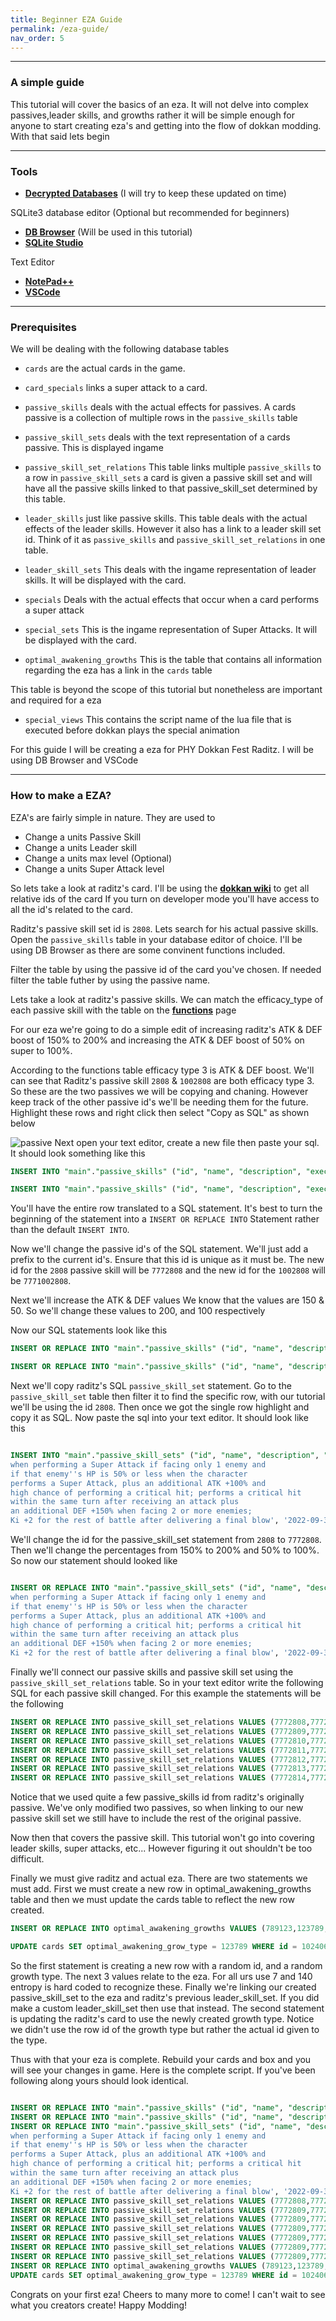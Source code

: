 ```yaml
---
title: Beginner EZA Guide
permalink: /eza-guide/
nav_order: 5
---
```







----
### A simple guide
This tutorial will cover the basics of an eza. It will not 
delve into complex passives,leader skills, and growths rather it will 
be simple enough for anyone to start creating eza's and
getting into the flow of dokkan modding. With that said 
lets begin


----
### Tools 

- [**Decrypted Databases**](https://prem.dokkanentropy.com/modding/jp.db) (I will try to keep these updated on time)

SQLite3 database editor (Optional but recommended for beginners)

- [**DB Browser**](https://sqlitebrowser.org/) (Will be used in this tutorial) 
- [**SQLite Studio**](https://www.sqlitestudio.pl/)


Text Editor

- [**NotePad++**](https://notepad-plus-plus.org/) 
- [**VSCode**](https://code.visualstudio.com/) 


----

### Prerequisites

We will be dealing with the following database tables


- `cards` are the actual cards in the game.
- `card_specials` links a super attack to a card.
- `passive_skills` deals with the actual effects for passives. 
A cards passive is a collection of multiple rows in the `passive_skills` table
- `passive_skill_sets` deals with the text representation of a cards passive. This is displayed ingame
- `passive_skill_set_relations` This table links multiple `passive_skills` to a row in `passive_skill_sets`
a card is given a passive skill set and will have all the passive skills linked to that passive_skill_set determined 
by this table.
- `leader_skills` just like passive skills. This table deals with the actual effects of the leader skills. However it also has a link
to a leader skill set id. Think of it as `passive_skills` and `passive_skill_set_relations` in one table.
- `leader_skill_sets` This deals with the ingame representation of leader skills. It will be displayed with the card.

- `specials` Deals with the actual effects that occur when a card performs a super attack

- `special_sets` This is the ingame representation of Super Attacks. It will be displayed with the card.

- `optimal_awakening_growths` This is the table that contains all information regarding the eza has a link in the `cards` table

This table is beyond the scope of this tutorial but nonetheless are important and required for a eza

- `special_views` This contains the script name of the lua file that is executed before dokkan plays the special animation

For this guide I will be creating a eza for PHY Dokkan Fest Raditz.
I will be using DB Browser and VSCode


---



### How to make a EZA?


EZA's are fairly simple in nature. They are used to 
- Change a units Passive Skill
- Change a units Leader skill
- Change a units max level (Optional)
- Change a units Super Attack level

So lets take a look at raditz's card. I'll be using the [**dokkan wiki**](https://dokkan.wiki) to get all relative ids of the card
If you turn on developer mode you'll have access to all the id's related to the card.

Raditz's passive skill set id is `2808`. Lets search for his actual passive skills. Open the `passive_skills` table in your database editor of choice. I'll be using DB Browser as 
there are some convinent functions included. 

Filter the table by using the passive id of the card you've chosen. If needed filter the table futher by using the passive name.

Lets take a look at raditz's passive skills.
We can match the efficacy_type of each passive skill with the table on
the [**functions**](/functions/) page 

For our eza we're going to do a simple edit of increasing raditz's ATK & DEF boost of 150% to 200% and
increasing the ATK & DEF boost of 50% on super to 100%.

According to the functions table efficacy type 3 is ATK & DEF boost. 
We'll can see that Raditz's passive skill `2808` & `1002808` are both efficacy type 3.
So these are the two passives we will be copying and chaning. However keep track of the other passive id's
we'll be needing them for the future.
Highlight these rows and right click then select "Copy as SQL" as shown below

![passive](/imgs/passive_select.png)
Next open your text editor, create a new file then paste your sql.
It should look something like this 
```sql
INSERT INTO "main"."passive_skills" ("id", "name", "description", "exec_timing_type", "efficacy_type", "target_type", "sub_target_type_set_id", "passive_skill_effect_id", "calc_option", "turn", "is_once", "probability", "causality_conditions", "eff_value1", "eff_value2", "eff_value3", "created_at", "updated_at") VALUES ('2808', 'Raditz''s Enforcement', '自身のATKとDEF150%UP&敵が1体のとき必殺技発動時に更にATKとDEF50%UPし、必殺技発動時に敵のHPが50%以下のとき更にATK100%UPし、高確率で会心が発動&敵が2体以上のときは更にDEF150%UPし、攻撃を受けるとそのターン中、必ず会心が発動&敵にとどめを刺すとバトル中自身の気力+2', '1', '3', '1', '0', '', '2', '1', '0', '100', '', '150', '150', '0', '2022-09-30 11:44:04.438118', '2022-09-30 11:44:04.438118');
```


```sql
INSERT INTO "main"."passive_skills" ("id", "name", "description", "exec_timing_type", "efficacy_type", "target_type", "sub_target_type_set_id", "passive_skill_effect_id", "calc_option", "turn", "is_once", "probability", "causality_conditions", "eff_value1", "eff_value2", "eff_value3", "created_at", "updated_at") VALUES ('1002808', 'Raditz''s Enforcement', '自身のATKとDEF150%UP&敵が1体のとき必殺技発動時に更にATKとDEF50%UPし、必殺技発動時に敵のHPが50%以下のとき更にATK100%UPし、高確率で会心が発動&敵が2体以上のときは更にDEF150%UPし、攻撃を受けるとそのターン中、必ず会心が発動&敵にとどめを刺すとバトル中自身の気力+2', '4', '3', '1', '0', '', '2', '1', '0', '100', '{"source":"1388&1387","compiled":["&",1388,1387]}', '50', '50', '0', '2022-09-30 11:44:22.811827', '2022-09-30 11:44:22.811827');
```


You'll have the entire row translated to a SQL statement. It's best to turn the beginning of the statement
into a `INSERT OR REPLACE INTO` Statement rather than the default `INSERT INTO`. 


Now we'll change the passive id's of the SQL statement. We'll just add a prefix to the current id's. 
Ensure that this id is unique as it must be. The new id for the `2808` passive skill will be `7772808`
and the new id for the `1002808` will be `7771002808`.

Next we'll increase the ATK & DEF values
We know that the values are 150 & 50. So we'll change these values to 200, and 100 respectively

Now our SQL statements look like this
```sql
INSERT OR REPLACE INTO "main"."passive_skills" ("id", "name", "description", "exec_timing_type", "efficacy_type", "target_type", "sub_target_type_set_id", "passive_skill_effect_id", "calc_option", "turn", "is_once", "probability", "causality_conditions", "eff_value1", "eff_value2", "eff_value3", "created_at", "updated_at") VALUES ('7772808', 'Raditz''s Enforcement', '自身のATKとDEF150%UP&敵が1体のとき必殺技発動時に更にATKとDEF50%UPし、必殺技発動時に敵のHPが50%以下のとき更にATK100%UPし、高確率で会心が発動&敵が2体以上のときは更にDEF150%UPし、攻撃を受けるとそのターン中、必ず会心が発動&敵にとどめを刺すとバトル中自身の気力+2', '1', '3', '1', '0', '', '2', '1', '0', '100', '', '200', '200', '0', '2022-09-30 11:44:04.438118', '2022-09-30 11:44:04.438118');
```


```sql
INSERT OR REPLACE INTO "main"."passive_skills" ("id", "name", "description", "exec_timing_type", "efficacy_type", "target_type", "sub_target_type_set_id", "passive_skill_effect_id", "calc_option", "turn", "is_once", "probability", "causality_conditions", "eff_value1", "eff_value2", "eff_value3", "created_at", "updated_at") VALUES ('7771002808', 'Raditz''s Enforcement', '自身のATKとDEF150%UP&敵が1体のとき必殺技発動時に更にATKとDEF50%UPし、必殺技発動時に敵のHPが50%以下のとき更にATK100%UPし、高確率で会心が発動&敵が2体以上のときは更にDEF150%UPし、攻撃を受けるとそのターン中、必ず会心が発動&敵にとどめを刺すとバトル中自身の気力+2', '4', '3', '1', '0', '', '2', '1', '0', '100', '{"source":"1388&1387","compiled":["&",1388,1387]}', '100', '100', '0', '2022-09-30 11:44:22.811827', '2022-09-30 11:44:22.811827');
```


Next we'll copy raditz's SQL `passive_skill_set` statement. Go to the `passive_skill_set` table
then filter it to find the specific row, with our tutorial we'll be using the id `2808`. Then once we got the single row
highlight and copy it as SQL.
Now paste the sql into your text editor. 
It should look like this 

```sql

INSERT INTO "main"."passive_skill_sets" ("id", "name", "description", "created_at", "updated_at") VALUES ('2808', 'Raditz''s Enforcement', 'ATK & DEF +150%; plus an additional ATK & DEF +50% 
when performing a Super Attack if facing only 1 enemy and 
if that enemy''s HP is 50% or less when the character 
performs a Super Attack, plus an additional ATK +100% and 
high chance of performing a critical hit; performs a critical hit 
within the same turn after receiving an attack plus 
an additional DEF +150% when facing 2 or more enemies; 
Ki +2 for the rest of battle after delivering a final blow', '2022-09-30 11:43:49.006735', '2022-09-30 11:43:49.006735');

```

We'll change the id for the passive_skill_set statement from `2808` to `7772808`.
Then we'll change the percentages from 150% to 200% and 50% to 100%. 
So now our statement should looked like 

```sql

INSERT OR REPLACE INTO "main"."passive_skill_sets" ("id", "name", "description", "created_at", "updated_at") VALUES ('7772808', 'Raditz''s Enforcement', 'ATK & DEF +200%; plus an additional ATK & DEF +100% 
when performing a Super Attack if facing only 1 enemy and 
if that enemy''s HP is 50% or less when the character 
performs a Super Attack, plus an additional ATK +100% and 
high chance of performing a critical hit; performs a critical hit 
within the same turn after receiving an attack plus 
an additional DEF +150% when facing 2 or more enemies; 
Ki +2 for the rest of battle after delivering a final blow', '2022-09-30 11:43:49.006735', '2022-09-30 11:43:49.006735');

```

Finally we'll connect our passive skills and passive skill set using the `passive_skill_set_relations` table. 
So in your text editor write the following SQL for each passive skill changed. For this example the statements will be the following
```sql
INSERT OR REPLACE INTO passive_skill_set_relations VALUES (7772808,7772808,7772808,DATETIME('now'),DATETIME('now'));
INSERT OR REPLACE INTO passive_skill_set_relations VALUES (7772809,7772808,7771002808,DATETIME('now'),DATETIME('now'));
INSERT OR REPLACE INTO passive_skill_set_relations VALUES (7772810,7772808,2002808,DATETIME('now'),DATETIME('now'));
INSERT OR REPLACE INTO passive_skill_set_relations VALUES (7772811,7772808,3002808,DATETIME('now'),DATETIME('now'));
INSERT OR REPLACE INTO passive_skill_set_relations VALUES (7772812,7772808,4002808,DATETIME('now'),DATETIME('now'));
INSERT OR REPLACE INTO passive_skill_set_relations VALUES (7772813,7772808,5002808,DATETIME('now'),DATETIME('now'));
INSERT OR REPLACE INTO passive_skill_set_relations VALUES (7772814,7772808,6002808,DATETIME('now'),DATETIME('now'));

```

Notice that we used quite a few passive_skills id from raditz's originally passive. We've only modified two passives, so when linking to our new
passive skill set we still have to include the rest of the original passive.

Now then that covers the passive skill. This tutorial won't go into covering leader skills, super attacks, etc... However figuring it out shouldn't be too difficult.

Finally we must give raditz and actual eza. There are two statements we must add. First we must create a new row in optimal_awakening_growths table and then we must 
update the cards table to reflect the new row created. 

```sql
INSERT OR REPLACE INTO optimal_awakening_growths VALUES (789123,123789,7,140,15,7772808,102406);

UPDATE cards SET optimal_awakening_grow_type = 123789 WHERE id = 1024061;
```
So the first statement is creating a new row with a random id, and a random growth type. The next 3 values relate to the eza. For all urs use 7 and 140 entropy is hard coded to recognize these.
Finally we're linking our created passive_skill_set to the eza and raditz's previous leader_skill_set. If you did make a custom leader_skill_set then use that instead.
The second statement is updating the raditz's card to use the newly created growth type. Notice we didn't use the row id of the growth type but rather the actual id given to the type.

Thus with that your eza is complete. Rebuild your cards and box and you will see your changes in game.
Here is the complete script. If you've been following along yours should look identical. 
```sql

INSERT OR REPLACE INTO "main"."passive_skills" ("id", "name", "description", "exec_timing_type", "efficacy_type", "target_type", "sub_target_type_set_id", "passive_skill_effect_id", "calc_option", "turn", "is_once", "probability", "causality_conditions", "eff_value1", "eff_value2", "eff_value3", "created_at", "updated_at") VALUES ('7772808', 'Raditz''s Enforcement', '自身のATKとDEF150%UP&敵が1体のとき必殺技発動時に更にATKとDEF50%UPし、必殺技発動時に敵のHPが50%以下のとき更にATK100%UPし、高確率で会心が発動&敵が2体以上のときは更にDEF150%UPし、攻撃を受けるとそのターン中、必ず会心が発動&敵にとどめを刺すとバトル中自身の気力+2', '1', '3', '1', '0', '', '2', '1', '0', '100', '', '200', '200', '0', '2022-09-30 11:44:04.438118', '2022-09-30 11:44:04.438118');
INSERT OR REPLACE INTO "main"."passive_skills" ("id", "name", "description", "exec_timing_type", "efficacy_type", "target_type", "sub_target_type_set_id", "passive_skill_effect_id", "calc_option", "turn", "is_once", "probability", "causality_conditions", "eff_value1", "eff_value2", "eff_value3", "created_at", "updated_at") VALUES ('7771002808', 'Raditz''s Enforcement', '自身のATKとDEF150%UP&敵が1体のとき必殺技発動時に更にATKとDEF50%UPし、必殺技発動時に敵のHPが50%以下のとき更にATK100%UPし、高確率で会心が発動&敵が2体以上のときは更にDEF150%UPし、攻撃を受けるとそのターン中、必ず会心が発動&敵にとどめを刺すとバトル中自身の気力+2', '4', '3', '1', '0', '', '2', '1', '0', '100', '{"source":"1388&1387","compiled":["&",1388,1387]}', '100', '100', '0', '2022-09-30 11:44:22.811827', '2022-09-30 11:44:22.811827');
INSERT OR REPLACE INTO "main"."passive_skill_sets" ("id", "name", "description", "created_at", "updated_at") VALUES ('7772808', 'Raditz''s Enforcement', 'ATK & DEF +200%; plus an additional ATK & DEF +100% 
when performing a Super Attack if facing only 1 enemy and 
if that enemy''s HP is 50% or less when the character 
performs a Super Attack, plus an additional ATK +100% and 
high chance of performing a critical hit; performs a critical hit 
within the same turn after receiving an attack plus 
an additional DEF +150% when facing 2 or more enemies; 
Ki +2 for the rest of battle after delivering a final blow', '2022-09-30 11:43:49.006735', '2022-09-30 11:43:49.006735');
INSERT OR REPLACE INTO passive_skill_set_relations VALUES (7772808,7772808,7772808,DATETIME('now'),DATETIME('now'));
INSERT OR REPLACE INTO passive_skill_set_relations VALUES (7772809,7772808,7771002808,DATETIME('now'),DATETIME('now'));
INSERT OR REPLACE INTO passive_skill_set_relations VALUES (7772809,7772808,2002808,DATETIME('now'),DATETIME('now'));
INSERT OR REPLACE INTO passive_skill_set_relations VALUES (7772809,7772808,3002808,DATETIME('now'),DATETIME('now'));
INSERT OR REPLACE INTO passive_skill_set_relations VALUES (7772809,7772808,4002808,DATETIME('now'),DATETIME('now'));
INSERT OR REPLACE INTO passive_skill_set_relations VALUES (7772809,7772808,5002808,DATETIME('now'),DATETIME('now'));
INSERT OR REPLACE INTO passive_skill_set_relations VALUES (7772809,7772808,6002808,DATETIME('now'),DATETIME('now'));
INSERT OR REPLACE INTO optimal_awakening_growths VALUES (789123,123789,7,140,15,7772808,102406);
UPDATE cards SET optimal_awakening_grow_type = 123789 WHERE id = 1024061;

``` 

Congrats on your first eza! Cheers to many more to come! I can't wait to see what you creators create! 
Happy Modding!

